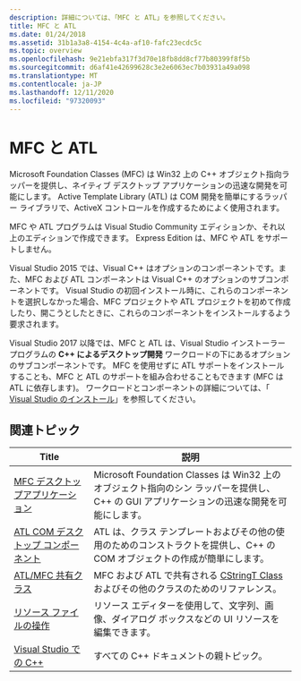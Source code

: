 ```yaml
---
description: 詳細については、「MFC と ATL」を参照してください。
title: MFC と ATL
ms.date: 01/24/2018
ms.assetid: 31b1a3a8-4154-4c4a-af10-fafc23ecdc5c
ms.topic: overview
ms.openlocfilehash: 9e21ebfa317f3d70e18fb8dd8cf77b80399f8f5b
ms.sourcegitcommit: d6af41e42699628c3e2e6063ec7b03931a49a098
ms.translationtype: MT
ms.contentlocale: ja-JP
ms.lasthandoff: 12/11/2020
ms.locfileid: "97320093"
---
```

# <a name="mfc-and-atl"></a>MFC と ATL

Microsoft Foundation Classes (MFC) は Win32 上の C++ オブジェクト指向ラッパーを提供し、ネイティブ デスクトップ アプリケーションの迅速な開発を可能にします。 Active Template Library (ATL) は COM 開発を簡単にするラッパー ライブラリで、ActiveX コントロールを作成するためによく使用されます。

MFC や ATL プログラムは Visual Studio Community エディションか、それ以上のエディションで作成できます。 Express Edition は、MFC や ATL をサポートしません。

Visual Studio 2015 では、Visual C++ はオプションのコンポーネントです。また、MFC および ATL コンポーネントは Visual C++ のオプションのサブコンポーネントです。 Visual Studio の初回インストール時に、これらのコンポーネントを選択しなかった場合、MFC プロジェクトや ATL プロジェクトを初めて作成したり、開こうとしたときに、これらのコンポーネントをインストールするよう要求されます。

Visual Studio 2017 以降では、MFC と ATL は、Visual Studio インストーラープログラムの **C++ によるデスクトップ開発** ワークロードの下にあるオプションのサブコンポーネントです。 MFC を使用せずに ATL サポートをインストールすることも、MFC と ATL のサポートを組み合わせることもできます (MFC は ATL に依存します)。 ワークロードとコンポーネントの詳細については、「 [Visual Studio のインストール](/visualstudio/install/install-visual-studio)」を参照してください。

## <a name="related-articles"></a>関連トピック

|Title|説明|
|-----------|-----------------|
|[MFC デスクトップアプリケーション](mfc-desktop-applications.md)|Microsoft Foundation Classes は Win32 上のオブジェクト指向のシン ラッパーを提供し、C++ の GUI アプリケーションの迅速な開発を可能にします。|
|[ATL COM デスクトップ コンポーネント](../atl/atl-com-desktop-components.md)|ATL は、クラス テンプレートおよびその他の使用のためのコンストラクトを提供し、C++ の COM オブジェクトの作成が簡単にします。|
|[ATL/MFC 共有クラス](../atl-mfc-shared/atl-mfc-shared-classes.md)|MFC および ATL で共有される [CStringT Class](../atl-mfc-shared/reference/cstringt-class.md) およびその他のクラスのためのリファレンス。|
|[リソース ファイルの操作](../windows/working-with-resource-files.md)|リソース エディターを使用して、文字列、画像、ダイアログ ボックスなどの UI リソースを編集できます。|
|[Visual Studio での C++](../overview/visual-cpp-in-visual-studio.md)|すべての C++ ドキュメントの親トピック。|
